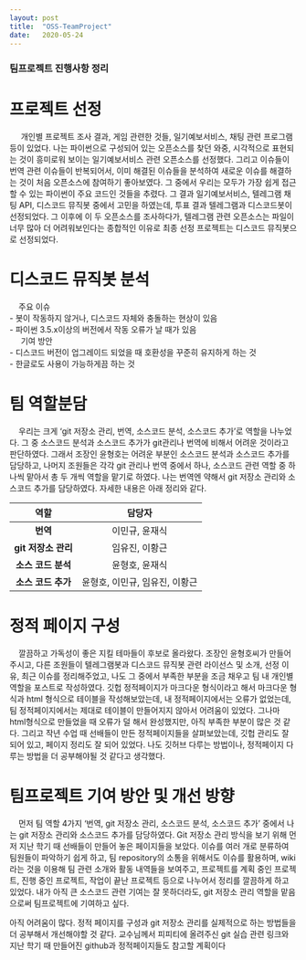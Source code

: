```yaml
---
layout: post
title:  "OSS-TeamProject"
date:   2020-05-24
---
```

<!--
<title> 팀프로젝트 진행사항 정리 </title>
-->

### 팀프로젝트 진행사항 정리

<h1>프로젝트 선정</h1>
<p>
 &nbsp;&nbsp;&nbsp;&nbsp; 개인별 프로젝트 조사 결과, 게임 관련한 것들, 일기예보서비스, 채팅 관련 프로그램 등이 있었다.
 나는 파이썬으로 구성되어 있는 오픈소스를 찾던 와중, 시각적으로 표현되는 것이 흥미로워 보이는 일기예보서비스 관련 오픈소스를 선정했다.
 그리고 이슈들이 번역 관련 이슈들이 반복되어서, 이미 해결된 이슈들을 분석하여 새로운 이슈를 해결하는 것이 처음 오픈소스에 참여하기 좋아보였다. 
 그 중에서 우리는 모두가 가장 쉽게 접근할 수 있는 파이썬이 주요 코드인 것들을 추렸다. 
 그 결과 일기예보서비스, 텔레그램 채팅 API, 디스코드 뮤직봇 중에서 고민을 하였는데, 투표 결과 텔레그램과 디스코드봇이 선정되었다. 
 그 이후에 이 두 오픈소스를 조사하다가, 텔레그램 관련 오픈소스는 파일이 너무 많아 더 어려워보인다는 종합적인 이유로 최종 선정 프로젝트는 디스코드 뮤직봇으로 선정되었다.

</p>


<h1>디스코드 뮤직봇 분석</h1>
<p> 
&nbsp;&nbsp;&nbsp;&nbsp;주요 이슈<br>
- 봇이 작동하지 않거나, 디스코드 자체와 충돌하는 현상이 있음<br>
- 파이썬 3.5.x이상의 버전에서 작동 오류가 날 때가 있음<br>
&nbsp;&nbsp;&nbsp;&nbsp; 기여 방안<br>
- 디스코드 버전이 업그레이드 되었을 때 호환성을 꾸준히 유지하게 하는 것<br>
- 한글로도 사용이 가능하게끔 하는 것<br>
</p>

<h1>팀 역할분담</h1>
<p>
&nbsp;&nbsp;&nbsp;&nbsp;우리는 크게 ‘git 저장소 관리, 번역, 소스코드 분석, 소스코드 추가’로 역할을 나누었다. 
그 중 소스코드 분석과 소스코드 추가가 git관리나 번역에 비해서 어려운 것이라고 판단하였다. 
그래서 조장인 윤형호는 어려운 부분인 소스코드 분석과 소스코드 추가를 담당하고, 나머지 조원들은 각각 git 관리나 번역 중에서 하나, 소스코드 관련 역할 중 하나씩 맡아서 총 두 개씩 역할을 맡기로 하였다. 
나는 번역엔 약해서 git 저장소 관리와 소스코드 추가를 담당하였다. 자세한 내용은 아래 정리와 같다. <br>


|**역할**|**담당자**|
|:------------------:|:--------------------:|
|**번역**|이민규, 윤재식|
|**git 저장소 관리**|임유진, 이황근|
|**소스 코드 분석**|윤형호, 윤재식|
|**소스 코드 추가**|윤형호, 이민규, 임유진, 이황근|

</p>

<h1>정적 페이지 구성</h1>
<p>
&nbsp;&nbsp;&nbsp;&nbsp;깔끔하고 가독성이 좋은 지킬 테마들이 후보로 올라왔다. 조장인 윤형호씨가 만들어주시고, 다른 조원들이 텔레그램봇과 디스코드 뮤직봇 관련 라이선스 및 소개, 선정 이유, 최근 이슈를 정리해주었고, 나도 그 중에서 부족한 부분을 조금 채우고 팀 내 개인별 역할을 포스트로 작성하였다. 
깃헙 정적페이지가 마크다운 형식이라고 해서 마크다운 형식과 html 형식으로 테이블을 작성해보았는데, 내 정적페이지에서는 오류가 없었는데, 팀 정적페이지에서는 제대로 테이블이 만들어지지 않아서 어려움이 있었다. 그나마 html형식으로 만들었을 때 오류가 덜 해서 완성했지만, 아직 부족한 부분이 많은 것 같다. 그리고 작년 수업 때 선배들이 만든 정적페이지들을 살펴보았는데, 깃헙 관리도 잘 되어 있고, 페이지 정리도 잘 되어 있었다. 나도 깃허브 다루는 방법이나, 정적페이지 다루는 방법을 더 공부해야될 것 같다고 생각했다.
</p>

<h1>팀프로젝트 기여 방안 및 개선 방향</h1>
<p>
&nbsp;&nbsp;&nbsp;&nbsp;먼저 팀 역할 4가지 ‘번역, git 저장소 관리, 소스코드 분석, 소스코드 추가’ 중에서 나는 git 저장소 관리와 소스코드 추가를 담당하였다. Git 저장소 관리 방식을 보기 위해 먼저 지난 학기 때 선배들이 만들어 놓은 페이지들을 보았다. 
이슈를 여러 개로 분류하여 팀원들이 파악하기 쉽게 하고, 팀 repository의 소통을 위해서도 이슈를 활용하며, wiki라는 것을 이용해 팀 관련 소개와 활동 내역들을 보여주고, 프로젝트를 계획 중인 프로젝트, 진행 중인 프로젝트, 작업이 끝난 프로젝트 등으로 나누어서 정리를 깔끔하게 하고 있었다. 내가 아직 큰 소스코드 관련 기여는 잘 못하더라도, git 저장소 관리 역할을 맡음으로써 팀프로젝트에 기여하고 싶다.<br>

아직 어려움이 많다. 정적 페이지를 구성과 git 저장소 관리를 실제적으로 하는 방법들을 더 공부해서 개선해야할 것 같다. 교수님께서 피피티에 올려주신 git 실습 관련 링크와 지난 학기 때 만들어진 github과 정적페이지들도 참고할 계획이다
</p>
